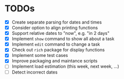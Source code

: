 # TODOs

- [X] Create separate parsing for dates and times
- [X] Consider option to align printing functions
- [X] Support relative dates to "now", e.g. "in 2 days"
- [X] Implement `show` command to show all about a task
- [X] Implement `edit` command to change a task
- [X] Check out `rich` package for display functions
- [x] Implement some test cases
- [x] Improve packaging and maintance scripts
- [ ] Implement load estimation (this week, next week, ...)
- [ ] Detect incorrect dates
